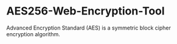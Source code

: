 # AES256-Web-Encryption-Tool

Advanced Encryption Standard (AES) is a symmetric  block cipher encryption algorithm.